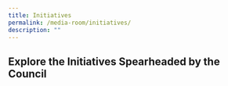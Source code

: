 ```yaml
---
title: Initiatives
permalink: /media-room/initiatives/
description: ""
---
```

## Explore the Initiatives Spearheaded by the Council